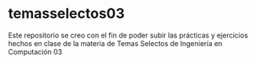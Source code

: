 # temasselectos03
Este repositorio se creo con el fin de poder subir las prácticas y ejercicios hechos en clase de la materia de Temas Selectos de Ingeniería en Computación 03
